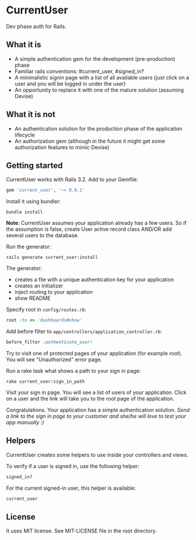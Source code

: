 # CurrentUser

Dev phase auth for Rails.

## What it is

* A simple authentication gem for the development (pre-production) phase
* Familiar rails conventions: #current_user, #signed_in?
* A minimalistic signin page with a list of all available users (just click on a user and you will be logged in under the user)
* An opportunity to replace it with one of the mature solution (assuming Devise)

## What it is not

* An authentication solution for the production phase of the application lifecycle
* An authorization gem (although in the future it might get some authorization features to mimic Devise)

## Getting started

CurrentUser works with Rails 3.2. Add to your Gemfile:

```ruby
gem 'current_user', '~> 0.0.1'
```

Install it using bundler:

```console
bundle install
```

__Note__: CurrentUser assumes your application already has a few users.
So if the assumption is false, create User active record class AND/OR add several users to the database. 

Run the generator:

```console
rails generate current_user:install
```

The generator:
* creates a file with a unique authentication key for your application
* creates an initializer
* inject routing to your application
* show README

Specify root in `config/routes.rb`:

```ruby
root :to => 'dashboards#show'
```

Add before filter to `app/controllers/application_controller.rb`:

 ```ruby
before_filter :authenticate_user!
 ```

Try to visit one of protected pages of your application (for example root). You will see "Unauthorized" error page.

Run a rake task what shows a path to your sign in page:
```console
rake current_user:sign_in_path
```

Visit your sign in page. You will see a list of users of your application. Click on a user and the link
will take you to the root page of the application.

Congratulations. Your application has a simple authentication solution. _Send a link to the sign in page
to your customer and she/he will love to test your app manually :)_

## Helpers

CurrentUser creates some helpers to use inside your controllers and views.

To verify if a user is signed in, use the following helper:

```ruby
signed_in?
```

For the current signed-in user, this helper is available:

```ruby
current_user
```

## License

It uses MIT license. See MIT-LICENSE file in the root directory.
